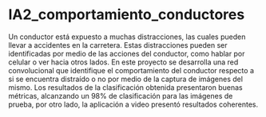 # IA2_comportamiento_conductores
Un conductor está expuesto a muchas distracciones, las cuales pueden llevar a accidentes en la carretera. Estas distracciones pueden ser identificadas por medio de las acciones del conductor, como hablar por celular o ver hacia otros lados. En este proyecto se desarrolla una red convolucional que identifique el comportamiento del conductor respecto a si se encuentra distraído o no por medio de la captura de imágenes del mismo. Los resultados de la clasificación obtenida presentaron buenas métricas, alcanzando un 98% de clasificación para las imágenes de prueba, por otro lado, la aplicación a video presentó resultados coherentes.
